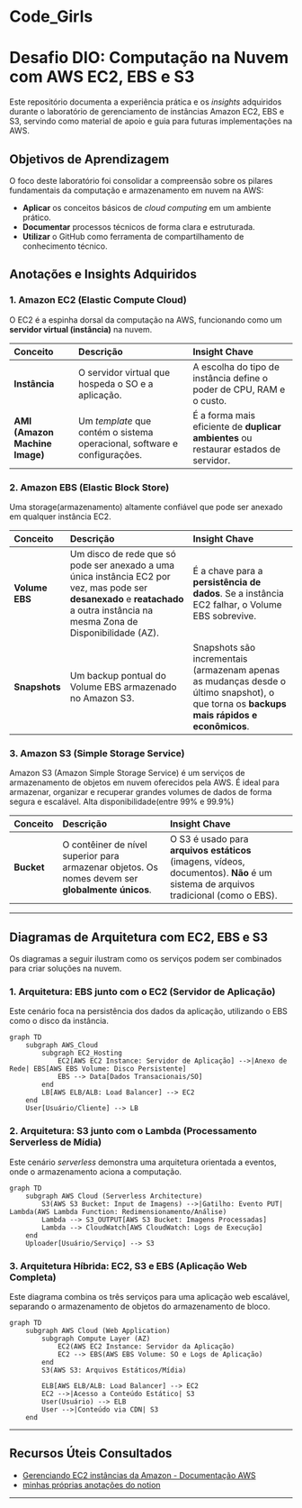 # Code_Girls

# Desafio DIO: Computação na Nuvem com AWS EC2, EBS e S3

Este repositório documenta a experiência prática e os *insights* adquiridos durante o laboratório de gerenciamento de instâncias Amazon EC2, EBS e S3, servindo como material de apoio e guia para futuras implementações na AWS.

## Objetivos de Aprendizagem

O foco deste laboratório foi consolidar a compreensão sobre os pilares fundamentais da computação e armazenamento em nuvem na AWS:

  * **Aplicar** os conceitos básicos de *cloud computing* em um ambiente prático.
  * **Documentar** processos técnicos de forma clara e estruturada.
  * **Utilizar** o GitHub como ferramenta de compartilhamento de conhecimento técnico.

## Anotações e Insights Adquiridos

### 1\. Amazon EC2 (Elastic Compute Cloud)

O EC2 é a espinha dorsal da computação na AWS, funcionando como um **servidor virtual (instância)** na nuvem.

| Conceito | Descrição | Insight Chave |
| :--- | :--- | :--- |
| **Instância** | O servidor virtual que hospeda o SO e a aplicação. | A escolha do tipo de instância define o poder de CPU, RAM e o custo.
| **AMI (Amazon Machine Image)** | Um *template* que contém o sistema operacional, software e configurações. | É a forma mais eficiente de **duplicar ambientes** ou restaurar estados de servidor. |

### 2\. Amazon EBS (Elastic Block Store)

Uma storage(armazenamento) altamente confiável que pode ser anexado em qualquer instância EC2.

| Conceito | Descrição | Insight Chave |
| :--- | :--- | :--- |
| **Volume EBS** | Um disco de rede que só pode ser anexado a uma única instância EC2 por vez, mas pode ser **desanexado** e **reatachado** a outra instância na mesma Zona de Disponibilidade (AZ). | É a chave para a **persistência de dados**. Se a instância EC2 falhar, o Volume EBS sobrevive. |
| **Snapshots** | Um backup pontual do Volume EBS armazenado no Amazon S3. | Snapshots são incrementais (armazenam apenas as mudanças desde o último snapshot), o que torna os **backups mais rápidos e econômicos**. |

### 3\. Amazon S3 (Simple Storage Service)

Amazon S3 (Amazon Simple Storage Service) é um serviços de armazenamento de objetos em nuvem oferecidos pela AWS. É ideal para armazenar, organizar e recuperar grandes volumes de dados de forma segura e escalável. Alta disponibilidade(entre 99% e 99.9%)

| Conceito | Descrição | Insight Chave |
| :--- | :--- | :--- |
| **Bucket** | O contêiner de nível superior para armazenar objetos. Os nomes devem ser **globalmente únicos**. | O S3 é usado para **arquivos estáticos** (imagens, vídeos, documentos). **Não** é um sistema de arquivos tradicional (como o EBS). |

-----

## Diagramas de Arquitetura com EC2, EBS e S3

Os diagramas a seguir ilustram como os serviços podem ser combinados para criar soluções na nuvem.

### 1\. Arquitetura: EBS junto com o EC2 (Servidor de Aplicação)

Este cenário foca na persistência dos dados da aplicação, utilizando o EBS como o disco da instância.

```mermaid
graph TD
    subgraph AWS_Cloud
        subgraph EC2_Hosting
            EC2[AWS EC2 Instance: Servidor de Aplicação] -->|Anexo de Rede| EBS[AWS EBS Volume: Disco Persistente]
            EBS --> Data[Dados Transacionais/SO]
        end
        LB[AWS ELB/ALB: Load Balancer] --> EC2
    end
    User[Usuário/Cliente] --> LB
```

### 2\. Arquitetura: S3 junto com o Lambda (Processamento Serverless de Mídia)

Este cenário *serverless* demonstra uma arquitetura orientada a eventos, onde o armazenamento aciona a computação.

```mermaid
graph TD
    subgraph AWS Cloud (Serverless Architecture)
        S3(AWS S3 Bucket: Input de Imagens) -->|Gatilho: Evento PUT| Lambda(AWS Lambda Function: Redimensionamento/Análise)
        Lambda --> S3_OUTPUT[AWS S3 Bucket: Imagens Processadas]
        Lambda --> CloudWatch[AWS CloudWatch: Logs de Execução]
    end
    Uploader[Usuário/Serviço] --> S3
```

### 3\. Arquitetura Híbrida: EC2, S3 e EBS (Aplicação Web Completa)

Este diagrama combina os três serviços para uma aplicação web escalável, separando o armazenamento de objetos do armazenamento de bloco.

```mermaid
graph TD
    subgraph AWS Cloud (Web Application)
        subgraph Compute Layer (AZ)
            EC2(AWS EC2 Instance: Servidor da Aplicação)
            EC2 --> EBS(AWS EBS Volume: SO e Logs de Aplicação)
        end
        S3(AWS S3: Arquivos Estáticos/Mídia)
        
        ELB[AWS ELB/ALB: Load Balancer] --> EC2
        EC2 -->|Acesso a Conteúdo Estático| S3
        User(Usuário) --> ELB
        User -->|Conteúdo via CDN| S3
    end
```

-----

## Recursos Úteis Consultados

  * [Gerenciando EC2 instâncias da Amazon - Documentação AWS](https://www.google.com/search?q=link_para_documentacao)
  * [minhas próprias anotações do notion](https://www.notion.so/Computa-o-na-Nuvem-com-EC2-2699f90a75e2800d9ec8f04cd0464e49)

-----
